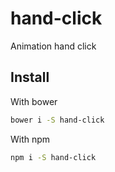 # hand-click

Animation hand click

## Install

With bower

```sh
bower i -S hand-click
```

With npm

```sh
npm i -S hand-click
```
